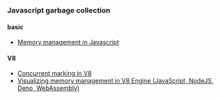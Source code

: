 ### Javascript garbage collection
#### basic 
* [Memory management in Javascript](https://medium.com/preezma/memory-management-in-javascript-e6b2ab793b5a)

#### V8
* [Concurrent marking in V8](https://v8.dev/blog/concurrent-marking?m=1)
* [Visualizing memory management in V8 Engine (JavaScript, NodeJS, Deno, WebAssembly)](https://deepu.tech/memory-management-in-v8/)
